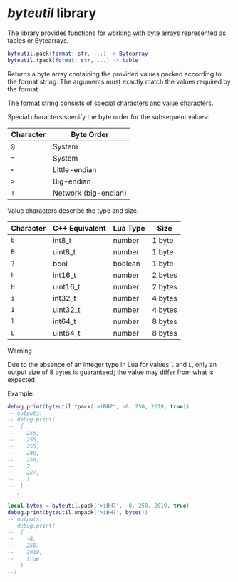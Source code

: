 # *byteutil* library

The library provides functions for working with byte arrays represented as tables or Bytearrays.

```lua
byteutil.pack(format: str, ...) -> Bytearray
byteutil.tpack(format: str, ...) -> table
```

Returns a byte array containing the provided values packed according to the format string. The arguments must exactly match the values required by the format.

The format string consists of special characters and value characters.

Special characters specify the byte order for the subsequent values:

| Character | Byte Order          |
| --------- | ------------------- |
| `@`       | System              |
| `=`       | System              |
| `<`       | Little-endian       |
| `>`       | Big-endian          |
| `!`       | Network (big-endian)|


Value characters describe the type and size.

| Character | C++ Equivalent | Lua Type | Size    |
| --------- | -------------- | -------- | ------- |
| `b`       | int8_t         | number   | 1 byte  |
| `B`       | uint8_t        | number   | 1 byte  |
| `?`       | bool           | boolean  | 1 byte  |
| `h`       | int16_t        | number   | 2 bytes |
| `H`       | uint16_t       | number   | 2 bytes |
| `i`       | int32_t        | number   | 4 bytes |
| `I`       | uint32_t       | number   | 4 bytes |
| `l`       | int64_t        | number   | 8 bytes |
| `L`       | uint64_t       | number   | 8 bytes |

> [!WARNING]
> Due to the absence of an integer type in Lua for values `l` and `L`, only an output size of 8 bytes is guaranteed; the value may differ from what is expected.

Example:

```lua
debug.print(byteutil.tpack('>iBH?', -8, 250, 2019, true))
-- outputs:
-- debug.print(
--  {
--    255,
--    255,
--    255,
--    248,
--    250,
--    7,
--    227,
--    1
--  }
-- )

local bytes = byteutil.pack('>iBH?', -8, 250, 2019, true)
debug.print(byteutil.unpack('>iBH?', bytes))
-- outputs:
-- debug.print(
--  {
--    -8,
--    250,
--    2019,
--    true
--  }
--)
```
